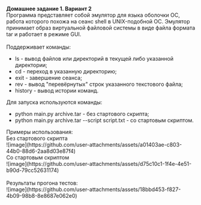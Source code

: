 <b>Домашнее задание 1. Вариант 2</b><br>
Программа представляет собой эмулятор для языка оболочки ОС, работа которого похожа на сеанс shell в UNIX-подобной ОС. 
Эмулятор принимает образ виртуальной файловой системы в виде файла формата tar и работает в режиме GUI.<br><br>
Поддерживает команды:
<ul>
  <li>ls - вывод файлов или директорий в текущей либо указанной директории;</li>
  <li>cd - переход в указанную директорию;</li>
  <li>exit - завершение сеанса;</li>
  <li>rev - вывод "перевёрнутых" строк указанного текстового файла;</li>
  <li>history - вывод истории команд.</li>
</ul>
Для запуска используются команды:
<ul>
  <li>python main.py archive.tar - без стартового скрипта;</li>
  <li>python main.py archive.tar --script script.txt - со стартовым скриптом.</li>
</ul>
Примеры использования:<br>
Без стартового скрипта<br>
![image](https://github.com/user-attachments/assets/a01403ae-c803-44b0-88d6-2aa8d03e87f4)
<br>Со стартовым скриптом<br>
![image](https://github.com/user-attachments/assets/d75c10c1-1f4e-4e51-b90d-79cc52631174)
<br><br>Результаты прогона тестов:<br>
![image](https://github.com/user-attachments/assets/18bbd453-f827-4b09-98b8-8e8687e062e0)
